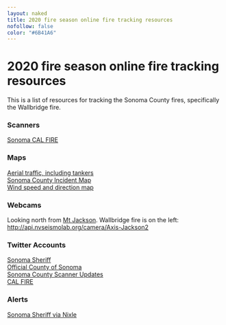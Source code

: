 ```yaml
---
layout: naked
title: 2020 fire season online fire tracking resources
nofollow: false
color: "#6B41A6"
---
```


<h1>2020 fire season online fire tracking resources</h1>
<p>This is a list of resources for tracking the Sonoma County fires, specifically the Wallbridge fire.
<section>
  <h3>Scanners</h3>
  <p>
    <a href="https://m.broadcastify.com/listen/feed/31847" target="_blank">
      Sonoma CAL FIRE
    </a>
  </p>
</section>
<section>
  <h3>Maps</h3>
  <p>
    <a href="https://www.flightradar24.com/N470DF/2542f4bc">Aerial traffic, including tankers</a><br />
    <a href="https://experience.arcgis.com/experience/8ca8296b14384a468c72e63fd6de766a" target="_blank">Sonoma County Incident Map</a><br />
    <a href="https://www.windy.com/?38.537,-122.916,12" target="_blank">Wind speed and direction map</a><br />
  </p>
</section>
<section>
  <h3>Webcams</h3>
  <p>
    Looking north from <a href="https://www.google.com/maps/place/Mt+Jackson,+CA+95448/@38.5132443,-122.9137711,15z/data=!3m1!4b1!4m5!3m4!1s0x808422b6858cc9e5:0x474c9e19c3c8c242!8m2!3d38.5132468!4d-122.9049969!5m1!1e4" target='_blank'>Mt Jackson</a>. Wallbridge fire is on the left:
    <a href='http://api.nvseismolab.org/camera/Axis-Jackson2' target="_blank">http://api.nvseismolab.org/camera/Axis-Jackson2</a>
  </p>
</section>
<section>
  <h3>Twitter Accounts</h3>
  <p>
    <a href="https://twitter.com/sonomasheriff" target="_blank">Sonoma Sheriff</a><br />
    <a href="https://twitter.com/CountyofSonoma" target="_blank">Official County of Sonoma</a><br />
    <a href="https://twitter.com/SonomaScanner" target="_blank">Sonoma County Scanner Updates</a><br />
    <a href="https://twitter.com/CAL_FIRE" target="_blank">CAL FIRE</a>
  </p>
</section>
<section>
  <h3>Alerts</h3>
  <p>
    <a href="https://nixle.us/sonoma-county-sheriffs-office/" target="_blank">Sonoma Sheriff via Nixle</a>
  </p>
</section>
